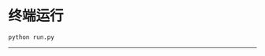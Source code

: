 # 终端运行

```shell
python run.py
```
**********************************************************************************************************************************************************************************************************************************************************************************************************************************************************************************************************************************************************************************************************************************************************************************************************************************************************************************************************************************************************************************************************************************************************************************************************************************************************************************************************************************************************************************************